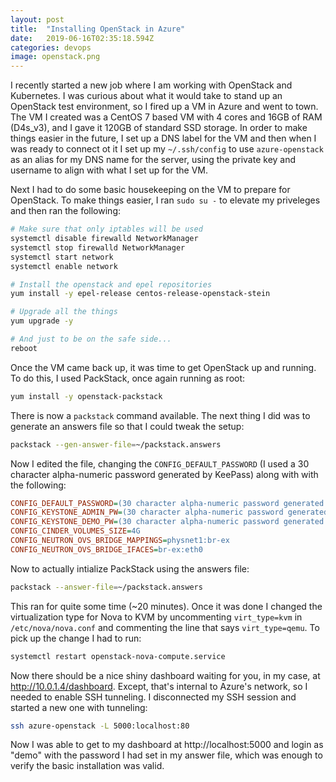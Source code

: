 ```yaml
---
layout: post
title:  "Installing OpenStack in Azure"
date:   2019-06-16T02:35:18.594Z
categories: devops
image: openstack.png
---
```

I recently started a new job where I am working with OpenStack and Kubernetes. I was curious about what it would take to stand up an OpenStack test environment, so I fired up a VM in Azure and went to town.
The VM I created was a CentOS 7 based VM with 4 cores and 16GB of RAM (D4s_v3), and I gave it 120GB of standard SSD storage.
In order to make things easier in the future, I set up a DNS label for the VM and then when I was ready to connect ot it I set up my `~/.ssh/config` to use `azure-openstack` as an alias for my DNS name for the server, using the private key and username to align with what I set up for the VM.

Next I had to do some basic housekeeping on the VM to prepare for OpenStack. To make things easier, I ran `sudo su -` to elevate my priveleges and then ran the following:

```bash
# Make sure that only iptables will be used
systemctl disable firewalld NetworkManager
systemctl stop firewalld NetworkManager
systemctl start network
systemctl enable network

# Install the openstack and epel repositories
yum install -y epel-release centos-release-openstack-stein

# Upgrade all the things
yum upgrade -y

# And just to be on the safe side...
reboot
```

Once the VM came back up, it was time to get OpenStack up and running. To do this, I used PackStack, once again running as root:

```bash
yum install -y openstack-packstack
```

There is now a `packstack` command available. The next thing I did was to generate an answers file so that I could tweak the setup:

```bash
packstack --gen-answer-file=~/packstack.answers
```

Now I edited the file, changing the `CONFIG_DEFAULT_PASSWORD` (I used a 30 character alpha-numeric password generated by KeePass) along with with the following:

```ini
CONFIG_DEFAULT_PASSWORD=(30 character alpha-numeric password generated by KeePass)
CONFIG_KEYSTONE_ADMIN_PW=(30 character alpha-numeric password generated by KeePass)
CONFIG_KEYSTONE_DEMO_PW=(30 character alpha-numeric password generated by KeePass)
CONFIG_CINDER_VOLUMES_SIZE=4G
CONFIG_NEUTRON_OVS_BRIDGE_MAPPINGS=physnet1:br-ex
CONFIG_NEUTRON_OVS_BRIDGE_IFACES=br-ex:eth0
```

Now to actually intialize PackStack using the answers file:

```bash
packstack --answer-file=~/packstack.answers
```

This ran for quite some time (~20 minutes). Once it was done I changed the virtualization type for Nova to KVM by uncommenting `virt_type=kvm` in `/etc/nova/nova.conf` and commenting the line that says `virt_type=qemu`. To pick up the change I had to run:

```bash
systemctl restart openstack-nova-compute.service
```

Now there should be a nice shiny dashboard waiting for you, in my case, at http://10.0.1.4/dashboard. Except, that's internal to Azure's network, so I needed to enable SSH tunneling. I disconnected my SSH session and started a new one with tunneling:

```bash
ssh azure-openstack -L 5000:localhost:80
```

Now I was able to get to my dashboard at http://localhost:5000 and login as "demo" with the password I had set in my answer file, which was enough to verify the basic installation was valid.
